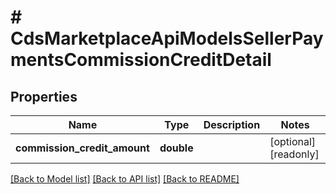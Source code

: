 # # CdsMarketplaceApiModelsSellerPaymentsCommissionCreditDetail

## Properties

Name | Type | Description | Notes
------------ | ------------- | ------------- | -------------
**commission_credit_amount** | **double** |  | [optional] [readonly]

[[Back to Model list]](../../README.md#models) [[Back to API list]](../../README.md#endpoints) [[Back to README]](../../README.md)
